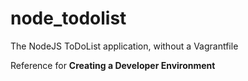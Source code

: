 # node_todolist
The NodeJS ToDoList application, without a Vagrantfile  

Reference for **Creating a Developer Environment**
